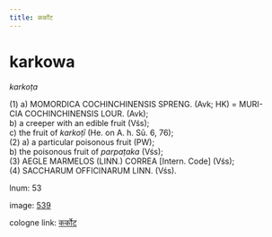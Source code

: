 ```yaml
---
title: कर्कोट
---
```


# karkowa

<i>karkoṭa</i>  <div n="P" />(1) a) <bot>MOMORDICA COCHINCHINENSIS SPRENG.</bot> (Avk; HK) = <bot>MURI- <div n="lb" />CIA COCHINCHINENSIS LOUR.</bot> (Avk); <div n="lb" />b) a creeper with an edible fruit (Vśs); <div n="lb" />c) the fruit of <i>karkoṭī</i> (He. on <bot>A.</bot> h. Sū. 6, 76); <div n="P" />(2) a) a particular poisonous fruit (PW); <div n="lb" />b) the poisonous fruit of <i>parpaṭaka</i> (Vśs); <div n="P" />(3) <bot>AEGLE MARMELOS (LINN.) CORREA</bot> [Intern. Code] (Vśs); <div n="P" />(4) <bot>SACCHARUM OFFICINARUM LINN.</bot> (Vśs).

lnum: 53

image: [539](https://www.sanskrit-lexicon.uni-koeln.de/scans/csl-apidev/servepdf.php?dict=snp&page=539)

cologne link: [कर्कोट](https://sanskrit-lexicon.uni-koeln.de/scans/csl-apidev/getword.php?dict=snp&key=कर्कोट)

